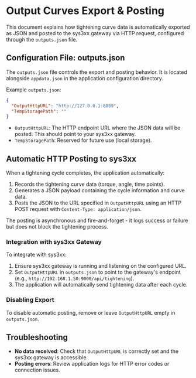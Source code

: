 # Output Curves Export & Posting

This document explains how tightening curve data is automatically exported as JSON and posted to the sys3xx gateway via HTTP request, configured through the `outputs.json` file.

## Configuration File: outputs.json

The `outputs.json` file controls the export and posting behavior. It is located alongside `appdata.json` in the application configuration directory.

Example `outputs.json`:
```json
{
  "OutputHttpURL": "http://127.0.0.1:8889",
  "TempStoragePath": ""
}
```

- `OutputHttpURL`: The HTTP endpoint URL where the JSON data will be posted. This should point to your sys3xx gateway.
- `TempStoragePath`: Reserved for future use (local storage).

## Automatic HTTP Posting to sys3xx

When a tightening cycle completes, the application automatically:

1. Records the tightening curve data (torque, angle, time points).
2. Generates a JSON payload containing the cycle information and curve data.
3. Posts the JSON to the URL specified in `OutputHttpURL` using an HTTP POST request with `Content-Type: application/json`.

The posting is asynchronous and fire-and-forget - it logs success or failure but does not block the tightening process.

### Integration with sys3xx Gateway

To integrate with sys3xx:

1. Ensure sys3xx gateway is running and listening on the configured URL.
2. Set `OutputHttpURL` in `outputs.json` to point to the gateway's endpoint (e.g., `http://192.168.1.50:9000/api/tightening`).
3. The application will automatically send tightening data after each cycle.

### Disabling Export

To disable automatic posting, remove or leave `OutputHttpURL` empty in `outputs.json`.

## Troubleshooting

- **No data received**: Check that `OutputHttpURL` is correctly set and the sys3xx gateway is accessible.
- **Posting errors**: Review application logs for HTTP error codes or connection issues.
